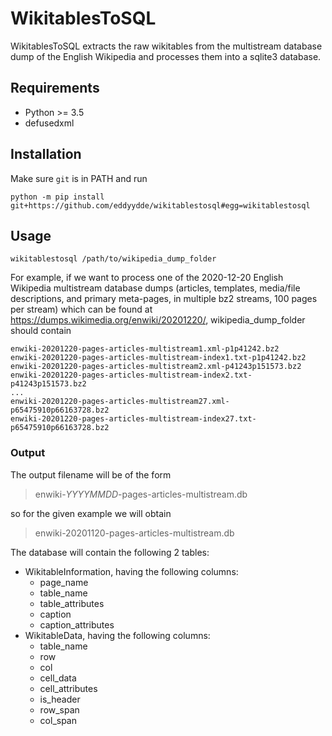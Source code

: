# WikitablesToSQL

WikitablesToSQL extracts the raw wikitables from the multistream database dump of the English Wikipedia and processes them into a sqlite3 database.


## Requirements

- Python >= 3.5
- defusedxml


## Installation
Make sure `git` is in PATH and run

```console
python -m pip install git+https://github.com/eddyydde/wikitablestosql#egg=wikitablestosql
```


## Usage
```console
wikitablestosql /path/to/wikipedia_dump_folder
```

For example, if we want to process one of the 2020-12-20 English Wikipedia multistream database dumps (articles, templates, media/file descriptions, and primary meta-pages, in multiple bz2 streams, 100 pages per stream) which can be found at <https://dumps.wikimedia.org/enwiki/20201220/>, wikipedia_dump_folder should contain

```
enwiki-20201220-pages-articles-multistream1.xml-p1p41242.bz2
enwiki-20201220-pages-articles-multistream-index1.txt-p1p41242.bz2
enwiki-20201220-pages-articles-multistream2.xml-p41243p151573.bz2
enwiki-20201220-pages-articles-multistream-index2.txt-p41243p151573.bz2
...
enwiki-20201220-pages-articles-multistream27.xml-p65475910p66163728.bz2
enwiki-20201220-pages-articles-multistream-index27.txt-p65475910p66163728.bz2
```

### Output
The output filename will be of the form

> enwiki-*YYYYMMDD*-pages-articles-multistream.db

so for the given example we will obtain

> enwiki-20201120-pages-articles-multistream.db

The database will contain the following 2 tables:

- WikitableInformation, having the following columns:
	- page_name
	- table_name
	- table_attributes
	- caption
	- caption_attributes
- WikitableData, having the following columns:
	- table_name
	- row
	- col
	- cell_data
	- cell_attributes
	- is_header
	- row_span
	- col_span
	
